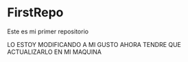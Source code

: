 # FirstRepo
Este es mi primer repositorio

LO ESTOY MODIFICANDO A MI GUSTO
AHORA TENDRE QUE ACTUALIZARLO EN MI MAQUINA
